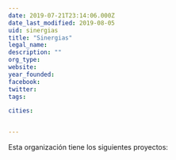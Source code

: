 ```yaml
---
date: 2019-07-21T23:14:06.000Z
date_last_modified: 2019-08-05
uid: sinergias
title: "Sinergias"
legal_name: 
description: ""
org_type: 
website: 
year_founded: 
facebook: 
twitter: 
tags:

cities: 


---
```


Esta organización tiene los siguientes proyectos:


